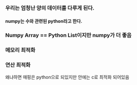 ### 우리는 엄청난 양의 데이터를 다루게 된다.
#### numpy는 수와 관련된 python라고 한다.
### Numpy Array == Python List이지만 numpy가 더 좋음
### 메모리 최적화
### 연산 최적화

왜냐하면 매핑은 python으로 되있지만 안에는 c로 최적화 되어있음

